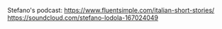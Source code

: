 
Stefano's podcast:
https://www.fluentsimple.com/italian-short-stories/
https://soundcloud.com/stefano-lodola-167024049


